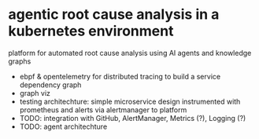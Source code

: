 # agentic root cause analysis in a kubernetes environment

platform for automated root cause analysis using AI agents and knowledge graphs

- ebpf & opentelemetry for distributed tracing to build a service dependency graph
- graph viz
- testing architechture: simple microservice design instrumented with prometheus and alerts via alertmanager to platform
- TODO: integration with GitHub, AlertManager, Metrics (?), Logging (?)
- TODO: agent architechture
